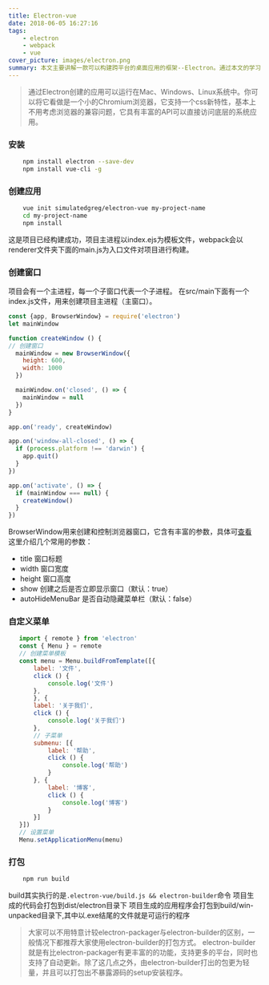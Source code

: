 ```yaml
---
title: Electron-vue
date: 2018-06-05 16:27:16
tags:
    - electron
    - webpack
    - vue
cover_picture: images/electron.png
summary: 本文主要讲解一款可以构建跨平台的桌面应用的框架--Electron。通过本文的学习就可以构建一款基于vue开发并由webpack进行打包的桌面应用程序。
---
```


> 通过Electron创建的应用可以运行在Mac、Windows、Linux系统中。你可以将它看做是一个小的Chromium浏览器，它支持一个css新特性，基本上不用考虑浏览器的兼容问题，它具有丰富的API可以直接访问底层的系统应用。

### 安装
```bash
    npm install electron --save-dev
    npm install vue-cli -g
```
### 创建应用
```bash
    vue init simulatedgreg/electron-vue my-project-name
    cd my-project-name
    npm install
```
这是项目已经构建成功，项目主进程以index.ejs为模板文件，webpack会以renderer文件夹下面的main.js为入口文件对项目进行构建。

### 创建窗口
项目会有一个主进程，每一个子窗口代表一个子进程。
在src/main下面有一个index.js文件，用来创建项目主进程（主窗口）。

```js
const {app, BrowserWindow} = require('electron')
let mainWindow

function createWindow () {
// 创建窗口
  mainWindow = new BrowserWindow({
    height: 600,
    width: 1000
  })

  mainWindow.on('closed', () => {
    mainWindow = null
  })
}

app.on('ready', createWindow)

app.on('window-all-closed', () => {
  if (process.platform !== 'darwin') {
    app.quit()
  }
})

app.on('activate', () => {
  if (mainWindow === null) {
    createWindow()
  }
})
```
BrowserWindow用来创建和控制浏览器窗口，它含有丰富的参数，具体可[查看](https://electronjs.org/docs/api/browser-window)
这里介绍几个常用的参数：
 - title 窗口标题
 - width 窗口宽度
 - height 窗口高度
 - show 创建之后是否立即显示窗口（默认：true）
 - autoHideMenuBar 是否自动隐藏菜单栏（默认：false）

 ### 自定义菜单
 ```js
    import { remote } from 'electron'
    const { Menu } = remote
    // 创建菜单模板
    const menu = Menu.buildFromTemplate([{
        label: '文件',
        click () {
            console.log('文件')
        },
        }, {
        label: '关于我们',
        click () {
            console.log('关于我们')
        },
        // 子菜单
        submenu: [{
            label: '帮助',
            click () {
                console.log('帮助')
            }
        }, {
            label: '博客',
            click () {
                console.log('博客')
            }
        }]
    }])
    // 设置菜单
    Menu.setApplicationMenu(menu)
 ```
### 打包
```bash
    npm run build
```
build其实执行的是``.electron-vue/build.js && electron-builder``命令
项目生成的代码会打包到dist/electron目录下
项目生成的应用程序会打包到build/win-unpacked目录下,其中以.exe结尾的文件就是可运行的程序
> 大家可以不用特意计较electron-packager与electron-builder的区别，一般情况下都推荐大家使用electron-builder的打包方式。
> electron-builder就是有比electron-packager有更丰富的的功能，支持更多的平台，同时也支持了自动更新。除了这几点之外，由electron-builder打出的包更为轻量，并且可以打包出不暴露源码的setup安装程序。

